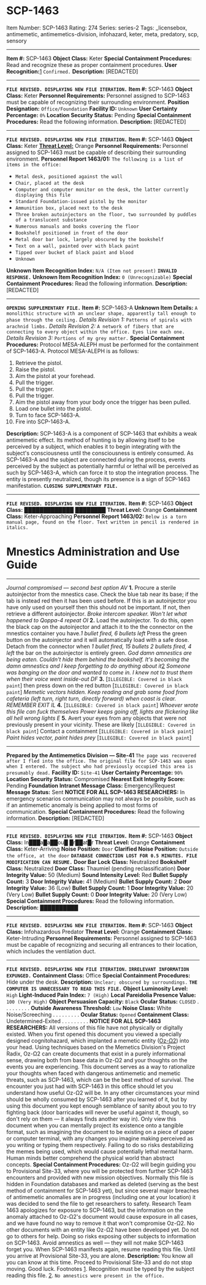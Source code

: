 # SCP-1463
Item Number: SCP-1463
Rating: 274
Series: series-2
Tags: _licensebox, antimemetic, antimemetics-division, infohazard, keter, meta, predatory, scp, sensory

---

**Item #:** SCP-1463
**Object Class:** Keter
**Special Containment Procedures:** Read and recognize these as proper containment procedures.
**User Recognition:**[1](javascript:;) `Confirmed.`
**Description:** [REDACTED]
* * *
**`FILE REVISED. DISPLAYING NEW FILE ITERATION.`**
**Item #:** SCP-1463
**Object Class:** Keter
**Personnel Requirements:** Personnel assigned to SCP-1463 must be capable of recognizing their surrounding environment.
**Position Designation:** `Office/Foundation`
**Facility ID:** `Unknown`
**User Certainty Percentage:** `0%`
**Location Security Status:** Pending
**Special Containment Procedures:** Read the following information.
**Description:** [REDACTED]
* * *
**`FILE REVISED. DISPLAYING NEW FILE ITERATION.`**
**Item #:** SCP-1463
**Object Class:** Keter
**[Threat Level:](http://scp-int.wikidot.com/niveaux-de-menace-des-objets-scp)** Orange
**Personnel Requirements:** Personnel assigned to SCP-1463 must be capable of describing their surrounding environment.
**Personnel Report 1463/01:** `The following is a list of items in the office:`
  * `Metal desk, positioned against the wall`
  * `Chair, placed at the desk`
  * `Computer and computer monitor on the desk, the latter currently displaying this file`
  * `Standard Foundation-issued pistol by the monitor`
  * `Ammunition box, placed next to the desk`
  * `Three broken autoinjectors on the floor, two surrounded by puddles of a translucent substance`
  * `Numerous manuals and books covering the floor`
  * `Bookshelf positioned in front of the door`
  * `Metal door bar lock, largely obscured by the bookshelf`
  * `Text on a wall, painted over with black paint`
  * `Tipped over bucket of black paint and blood`
  * `Unknown`

**Unknown Item Recognition Index:** `N/A (Item not present)`
**`INVALID RESPONSE.`**
**Unknown Item Recognition Index:** `0 (Unrecognizable)`
**Special Containment Procedures:** Read the following information.
**Description:** [REDACTED]
* * *
**`OPENING SUPPLEMENTARY FILE.`**
**Item #:** SCP-1463-A
**Unknown Item Details:** `A monolithic structure with an unclear shape, apparently tall enough to phase through the ceiling.`
_Details Revision 1:_ `Patterns of spirals with arachnid limbs.`
_Details Revision 2:_ `A network of fibers that are connecting to every object within the office. Eyes line each one.`
_Details Revision 3:_ `Portions of my grey matter.`
**Special Containment Procedures:** Protocol MESA-ALEPH must be performed for the containment of SCP-1463-A. Protocol MESA-ALEPH is as follows:
  1. Retrieve the pistol.
  2. Raise the pistol.
  3. Aim the pistol at your forehead.
  4. Pull the trigger.
  5. Pull the trigger.
  6. Pull the trigger.
  7. Aim the pistol away from your body once the trigger has been pulled.
  8. Load one bullet into the pistol.
  9. Turn to face SCP-1463-A.
  10. Fire into SCP-1463-A.

**Description:** SCP-1463-A is a component of SCP-1463 that exhibits a weak antimemetic effect. Its method of hunting is by allowing itself to be perceived by a subject, which enables it to begin integrating with the subject's consciousness until the consciousness is entirely consumed. As SCP-1463-A and the subject are connected during the process, events perceived by the subject as potentially harmful or lethal will be perceived as such by SCP-1463-A, which can force it to stop the integration process.
The entity is presently neutralized, though its presence is a sign of SCP-1463 manifestation.
**`CLOSING SUPPLEMENTARY FILE.`**
* * *
**`FILE REVISED. DISPLAYING NEW FILE ITERATION.`**
**Item #:** SCP-1463
**Object Class:** █████████████ ████████
**Threat Level:** Orange
**Containment Class:** Keter-Approaching
**Personnel Report 1463/02:** `Below is a torn manual page, found on the floor. Text written in pencil is rendered in italics.`
# **Mnestics Administration and Use Guide**
* * *
_Journal compromised — second best option_
_AV_ **1.** Procure a sterile autoinjector from the mnestics case. Check the blue tab near its base; if the tab is instead red then it has been used before. If this is an autoinjector you have only used on yourself then this should not be important. If not, then retrieve a different autoinjector. _Broke intercom speaker. Won't let what happened to Qoppa-4 repeat_
_OI_ **2.** Load the autoinjector. To do this, open the black cap on the autoinjector and attach it to the the connector on the mnestics container you have._1 bullet fired, 6 bullets left_ Press the green button on the autoinjector and it will automatically load with a safe dose. Detach from the connector when _1 bullet fired, 15 bullets 2 bullets fired, 4 left_ the bar on the autoinjector is entirely green. _God damn amnestics are being eaten. Couldn't hide them behind the bookshelf. It's becoming the damn amnestics and I keep forgetting to do anything about it_[2](javascript:;)
_Someone was banging on the door and wanted to come in. I knew not to trust them when their voice went inside-out_
_DF_ **3.** [`ILLEGIBLE: Covered in black paint`] then press down on the red button [`ILLEGIBLE: Covered in black paint`] _Memetic vectors hidden. Keep reading and grab some food from cafeteria (left turn, right turn, directly forward) when coast is clear._
_REMEMBER EXIT_
_IL_ **4.** [`ILLEGIBLE: Covered in black paint`] _Whoever wrote this file can fuck themselves_
_Power keeps going off, lights are flickering like all hell_ _wrong lights_
_E_ **5.** Avert your eyes from any objects that were not previously present in your vicinity. These are likely [`ILLEGIBLE: Covered in black paint`] Contact a containment [`ILLEGIBLE: Covered in black paint`] _Paint hides vector, paint hides prey_
[`ILLEGIBLE: Covered in black paint`]
* * *
**Prepared by the Antimemetics Division — Site-41**
`The page was recovered after I fled into the office. The original file for SCP-1463 was open when I entered. The subject who had previously occupied this area is presumably dead.`
**Facility ID:** `Site-41`
**User Certainty Percentage:** `90%`
**Location Security Status:** Compromised
**Nearest Exit Integrity Score:** Pending
**Foundation Intranet Message Class:** Emergency/Request
**Message Status:** Sent
**NOTICE FOR ALL SCP-1463 RESEARCHERS:** In emergency scenarios communication may not always be possible, such as if an antimemetic anomaly is being applied to most forms of communication.
**Special Containment Procedures:** Read the following information.
**Description:** [REDACTED]
* * *
**`FILE REVISED. DISPLAYING NEW FILE ITERATION.`**
**Item #:** SCP-1463
**Object Class:** In███a█a██ou█ █r██at█r
**Threat Level:** Orange
**Containment Class:** Keter-Arriving
**Noise Position:** `Door`
**Clarified Noise Position:** `Outside the office, at the door`
**`DATABASE CONNECTION LOST FOR 0.5 MINUTES. FILE MODIFICATION CAN RESUME.`**
**Door Bar Lock Class:** Neutralized
**Bookshelf Class:** Neutralized
**Door Class:** Thaumiel (pending reclassification)
**Door Integrity Value:** 50 (Medium)
**Sound Intensity Level:** Red
**Bullet Supply Count:** 3
**Door Integrity Value:** 41 (Medium)
**Bullet Supply Count:** 2
**Door Integrity Value:** 36 (Low)
**Bullet Supply Count:** 1
**Door Integrity Value:** 20 (Very Low)
**Bullet Supply Count:** 0
**Door Integrity Value:** 20 (Very Low)
**Special Containment Procedures:** Read the following information.
**Description:** ██████████
* * *
**`FILE REVISED. DISPLAYING NEW FILE ITERATION.`**
**Item #:** SCP-1463
**Object Class:** Infohazardous Predator
**Threat Level:** Orange
**Containment Class:** Keter-Intruding
**Personnel Requirements:** Personnel assigned to SCP-1463 must be capable of recognizing and securing all entrances to their location, which includes the ventilation duct.
* * *
**`FILE REVISED. DISPLAYING NEW FILE ITERATION.`**
**`IRRELEVANT INFORMATION EXPUNGED.`**
**Containment Class:** Office
**Special Containment Procedures:** Hide under the desk.
**Description:** `Unclear; obscured by surroundings.`
**`THE COMPUTER IS UNNECESSARY TO READ THIS FILE.`**
**Object Luminosity Level:** `High`
**Light-Induced Pain Index:** `7 (High)`
**Local Pareidolia Presence Value:** `100 (Very High)`
**Object Persuasion Capacity:** `Black`
**Ocular Status:** `CLOSED`
. . .
. . .
. . .
**Outside Awareness Threshold:** `Low`
**Noise Class:** White Noise/Screeching
. . .
. . .
. . .
**Ocular Status:** `Opened`
**Containment Class:** Undetermined-Exited
. . .
. . .
. . .
**NOTICE FOR ALL SCP-1463 RESEARCHERS:** All versions of this file have not physically or digitally existed. When you first opened this document you viewed a specially designed cognitohazard, which implanted a memetic entity ([Oz-Ω2](http://www.scp-wiki.net/scp-2111)) into your head. Using techniques based on the Memetics Division's Project Radix, Oz-Ω2 can create documents that exist in a purely informational sense, drawing both from base data in Oz-Ω2 and your thoughts on the events you are experiencing. This document serves as a way to rationalize your thoughts when faced with dangerous antimemetic and memetic threats, such as SCP-1463, which can be the best method of survival.
The encounter you just had with SCP-1463 in this office should let you understand how useful Oz-Ω2 will be. In any other circumstances your mind should be wholly consumed by SCP-1463 after you learned of it, but by using this document you kept enough semblance of sanity about you to try fighting back (door barricades will never be useful against it, though, so don't rely on them — it always finds another way in).
Only view this document when you can mentally project its existence onto a tangible format, such as imagining the document to be existing on a piece of paper or computer terminal, with any changes you imagine making perceived as you writing or typing them respectively. Failing to do so risks destabilizing the memes being used, which would cause potentially lethal mental harm. Human minds better comprehend the physical world than abstract concepts.
**Special Containment Procedures:** Oz-Ω2 will begin guiding you to Provisional Site-33, where you will be protected from further SCP-1463 encounters and provided with new mission objectives.
Normally this file is hidden in Foundation databases and marked as deleted (serving as the best method of containment for SCP-1463 yet), but since several major breaches of antimemetic anomalies are in progress (including one at your location) it was decided to send the file to get researchers to safety. Research Team 1463 apologizes for exposure to SCP-1463, but the information on the anomaly attached to Oz-Ω2's document would cause exposure in all cases, and we have found no way to remove it that won't compromise Oz-Ω2. No other documents with an entity like Oz-Ω2 have been developed yet.
Do not go to others for help. Doing so risks exposing other subjects to information on SCP-1463. Avoid amnestics as well — they will not make SCP-1463 forget you. When SCP-1463 manifests again, resume reading this file. Until you arrive at Provisional Site-33, you are alone.
**Description:** You know all you can know at this time. Proceed to Provisional Site-33 and do not stop moving.
Good luck.
Footnotes
[1](javascript:;). Recognition must be typed by the subject reading this file.
[2](javascript:;). `No amnestics were present in the office.`